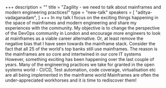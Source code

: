 +++
description = ""
title = "Zagility - we need to talk about mainframes and modern engineering practices!"
type = "new-talk"
speakers = [
        "aditya-vadaganadam",
]
+++
In my talk I focus on the exciting things happening in the space of mainframes and modern engineering and share my experiences with the community. My objective is to change the perspective of the DevOps community in London and encourage more engineers to look at mainframes as a viable career alternative. Or, at least remove the negative bias that I have seen towards the mainframe stack. 
Consider the fact that all 25 of the world's top banks still use mainframes. The reason is the mainframes are so core and intertwined in our core IT systems 
However, something exciting has been happening over the last couple of years. Many of the engineering practices we take for granted in the open systems world - CI/CD, Test automation, code coverage, virtualisation etc are all being implemented in the mainframe world
Mainframes are often the under-appreciated workhorses and it is time to rediscover them!
